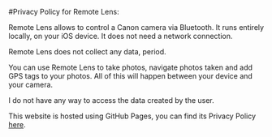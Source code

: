 #Privacy Policy for Remote Lens:

Remote Lens allows to control a Canon camera via Bluetooth. It runs entirely locally, on your iOS device. It does not need a network connection.

Remote Lens does not collect any data, period.

You can use Remote Lens to take photos, navigate photos taken and add GPS tags to your photos. All of this will happen between your device and your camera.

I do not have any way to access the data created by the user.

This website is hosted using GitHub Pages, you can find its Privacy Policy [here](https://docs.github.com/en/site-policy/privacy-policies/github-general-privacy-statement).
